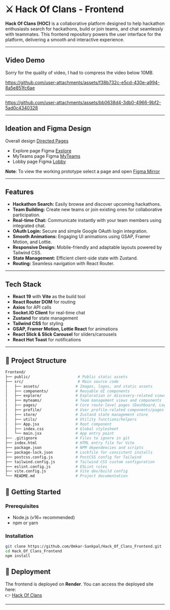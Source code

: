 # ⚔️ Hack Of Clans - Frontend

**Hack Of Clans (HOC)** is a collaborative platform designed to help hackathon enthusiasts search for hackathons, build or join teams, and chat seamlessly with teammates. This frontend repository powers the user interface for the platform, delivering a smooth and interactive experience.

---

## Video Demo 

Sorry for the quality of video, I had to compress the video below 10MB.

https://github.com/user-attachments/assets/f38b732c-e5cd-430e-a994-8a5e851fc6ae

---

https://github.com/user-attachments/assets/bb0638d4-3db0-4966-9bf2-5ad0c4340328

--- 

## Ideation and Figma Design 

Overall design [Directed Pages](https://www.figma.com/design/IzKQ1IsyMYShDiCPrAhzxK/HACK_OF_CLANS?node-id=337-1145&t=OyFEhxg5xtip20q7-1)

- Explore page Figma [Explore](https://www.figma.com/design/IzKQ1IsyMYShDiCPrAhzxK/HACK_OF_CLANS?node-id=31-42&t=OyFEhxg5xtip20q7-1)
- MyTeams page Figma [MyTeams](https://www.figma.com/design/IzKQ1IsyMYShDiCPrAhzxK/HACK_OF_CLANS?node-id=156-1313&t=OyFEhxg5xtip20q7-1)
- Lobby page Figma [Lobby](https://www.figma.com/design/IzKQ1IsyMYShDiCPrAhzxK/HACK_OF_CLANS?node-id=307-3284&t=OyFEhxg5xtip20q7-1)

**Note**: To view the working prototype select a page and open [Figma Mirror](https://www.figma.com/mirror)

---

## Features

- **Hackathon Search:** Easily browse and discover upcoming hackathons.
- **Team Building:** Create new teams or join existing ones for collaborative participation.
- **Real-time Chat:** Communicate instantly with your team members using integrated chat.
- **OAuth Login:** Secure and simple Google OAuth login integration.
- **Smooth Animations:** Engaging UI animations using GSAP, Framer Motion, and Lottie.
- **Responsive Design:** Mobile-friendly and adaptable layouts powered by Tailwind CSS.
- **State Management:** Efficient client-side state with Zustand.
- **Routing:** Seamless navigation with React Router.

---

## Tech Stack

- **React 19** with **Vite** as the build tool
- **React Router DOM** for routing
- **Axios** for API calls
- **Socket.IO Client** for real-time chat
- **Zustand** for state management
- **Tailwind CSS** for styling
- **GSAP, Framer Motion, Lottie React** for animations
- **React Slick & Slick Carousel** for sliders/carousels
- **React Hot Toast** for notifications

---

## 📁 Project Structure

```bash
Frontend/
├── public/                     # Public static assets
├── src/                        # Main source code
│   ├── assets/                # Images, logos, and static assets
│   ├── components/            # Reusable UI components
│   ├── explore/               # Exploration or discovery-related views
│   ├── myteams/               # Team management views and components
│   ├── pages/                 # Core route-level pages (Dashboard, Login, etc.)
│   ├── profile/               # User profile-related components/pages
│   ├── store/                 # Zustand state management store
│   ├── utils/                 # Utility functions/helpers
│   ├── App.jsx                # Root component
│   ├── index.css              # Global stylesheet
│   └── main.jsx               # App entry point
├── .gitignore                 # Files to ignore in git
├── index.html                 # HTML entry file for Vite
├── package.json               # NPM dependencies and scripts
├── package-lock.json          # Lockfile for consistent installs
├── postcss.config.js          # PostCSS config for Tailwind
├── tailwind.config.js         # Tailwind CSS custom configuration
├── eslint.config.js           # ESLint rules
├── vite.config.js             # Vite dev/build config
└── README.md                  # Project documentation
```

## 🎢 Getting Started

### Prerequisites

- Node.js (v16+ recommended)
- npm or yarn

### Installation

```bash
git clone https://github.com/Omkar-Sankpal/Hack_Of_Clans_Frontend.git
cd Hack_Of_Clans_Frontend
npm install
```

## 🚀 Deployment

The frontend is deployed on **Render**. You can access the deployed site here:  
👉 [Hack Of Clans](https://hack-of-clans-frontend.onrender.com)

---
